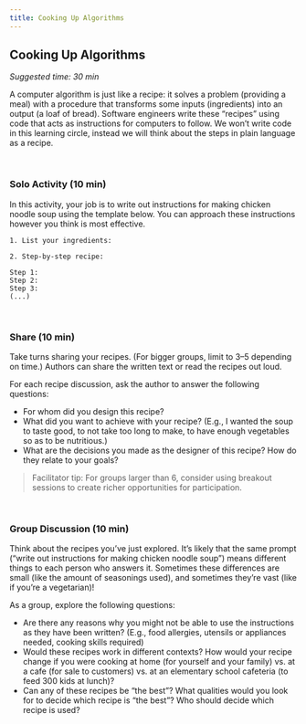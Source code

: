 ```yaml
---
title: Cooking Up Algorithms
---
```


## Cooking Up Algorithms
_Suggested time: 30 min_

A computer algorithm is just like a recipe: it solves a problem (providing a meal) with a procedure that transforms some inputs (ingredients) into an output (a loaf of bread).  Software engineers write these “recipes” using code that acts as instructions for computers to follow. We won’t write code in this learning circle, instead we will think about the steps in plain language as a recipe. 

<br>

### Solo Activity (10 min)

In this activity, your job is to write out instructions for making chicken noodle soup using the template below. You can approach these instructions however you think is most effective.

```
1. List your ingredients:
  
2. Step-by-step recipe:

Step 1:
Step 2:
Step 3:
(...)
```

<br>

### Share (10 min)

Take turns sharing your recipes. (For bigger groups, limit to 3–5 depending on time.)  Authors can share the written text or read the recipes out loud. 

For each recipe discussion, ask the author to answer the following questions:
* For whom did you design this recipe?
* What did you want to achieve with your recipe? (E.g., I wanted the soup to taste good, to not take too long to make, to have enough vegetables so as to be nutritious.)
* What are the decisions you made as the designer of this recipe? How do they relate to your goals? 

> Facilitator tip: For groups larger than 6, consider using breakout sessions to create richer opportunities for participation.

<br>

### Group Discussion (10 min)

Think about the recipes you’ve just explored. It’s likely that the same prompt (“write out instructions for making chicken noodle soup”) means different things to each person who answers it. Sometimes these differences are small (like the amount of seasonings used), and sometimes they’re vast (like if you’re a vegetarian)! 

As a group, explore the following questions:
* Are there any reasons why you might not be able to use the instructions as they have been written? (E.g., food allergies, utensils or appliances needed, cooking skills required)
* Would these recipes work in different contexts? How would your recipe change if you were cooking at home (for yourself and your family) vs. at a cafe (for sale to customers) vs. at an elementary school cafeteria (to feed 300 kids at lunch)? 
* Can any of these recipes be “the best”? What qualities would you look for to decide which recipe is “the best”? Who should decide which recipe is used? 
